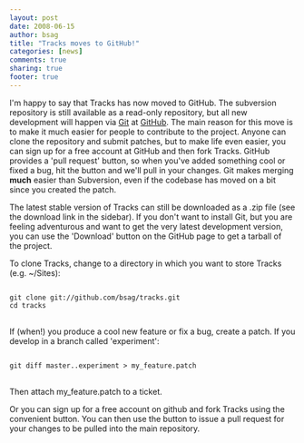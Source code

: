 ```yaml
---
layout: post
date: 2008-06-15 
author: bsag 
title: "Tracks moves to GitHub!" 
categories: [news] 
comments: true
sharing: true
footer: true
---
```


I'm happy to say that Tracks has now moved to GitHub. The subversion repository is still available as a read-only repository, but all new development will happen via <a href="http://git.or.cz/">Git</a> at  <a href="http://github.com/bsag/tracks/tree">GitHub</a>. The main reason for this move is to make it much easier for people to contribute to the project. Anyone can clone the repository and submit patches, but to make life even easier, you can sign up for a free account at GitHub and then fork Tracks. GitHub provides a 'pull request' button, so when you've added something cool or fixed a bug, hit the button and we'll pull in your changes. Git makes merging **much** easier than Subversion, even if the codebase has moved on a bit since you created the patch.

The latest stable version of Tracks can still be downloaded as a .zip file (see the download link in the sidebar). If you don't want to install Git, but you are feeling adventurous and want to get the very latest development version, you can use the 'Download' button on the GitHub page to get a tarball of the project.

To clone Tracks, change to a directory in which you want to store Tracks (e.g. ~/Sites):

<pre>
<code>
git clone git://github.com/bsag/tracks.git
cd tracks
</code>
</pre>

If (when!) you produce a cool new feature or fix a bug, create a patch. If you develop in a branch called 'experiment':

<pre>
<code>
git diff master..experiment > my_feature.patch 
</code>
</pre>

Then attach my_feature.patch to a ticket.

Or you can sign up for a free account on github and fork Tracks using the convenient button. You can then use the button to issue a pull request for your changes to be pulled into the main repository. 

 
